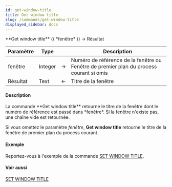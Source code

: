 ```yaml
---
id: get-window-title
title: Get window title
slug: /commands/get-window-title
displayed_sidebar: docs
---
```


<!--REF #_command_.Get window title.Syntax-->**Get window title** {( *fenêtre* )} -> Résultat<!-- END REF-->
<!--REF #_command_.Get window title.Params-->
| Paramètre | Type |  | Description |
| --- | --- | --- | --- |
| fenêtre | Integer | &srarr; | Numéro de référence de la fenêtre ou Fenêtre de premier plan du process courant si omis |
| Résultat | Text | &larr; | Titre de la fenêtre |

<!-- END REF-->

#### Description 

<!--REF #_command_.Get window title.Summary-->La commande **Get window title** retourne le titre de la fenêtre dont le numéro de référence est passé dans *fenêtre*.<!-- END REF--> Si la fenêtre n'existe pas, une chaîne vide est retournée. 

Si vous omettez le paramètre *fenêtre*, **Get window title** retourne le titre de la fenêtre de premier plan du process courant.

#### Exemple 

Reportez-vous à l'exemple de la commande [SET WINDOW TITLE](set-window-title.md).

#### Voir aussi 

[SET WINDOW TITLE](set-window-title.md)  